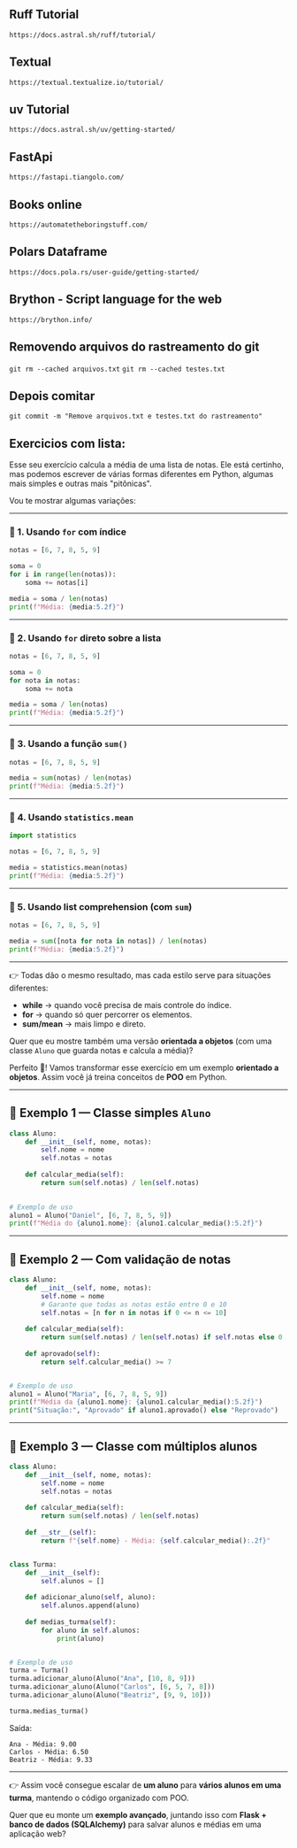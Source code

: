 ## Ruff Tutorial

`https://docs.astral.sh/ruff/tutorial/`

## Textual 

`https://textual.textualize.io/tutorial/`

## uv Tutorial

`https://docs.astral.sh/uv/getting-started/`

## FastApi

`https://fastapi.tiangolo.com/`

## Books online

`https://automatetheboringstuff.com/`

## Polars Dataframe

`https://docs.pola.rs/user-guide/getting-started/`

## Brython - Script language for the web

`https://brython.info/`

## Removendo arquivos do rastreamento do git

`git rm --cached arquivos.txt`
`git rm --cached testes.txt`

## Depois comitar
`git commit -m "Remove arquivos.txt e testes.txt do rastreamento"`

## Exercicios com lista:

Esse seu exercício calcula a média de uma lista de notas. Ele está certinho, mas podemos escrever de várias formas diferentes em Python, algumas mais simples e outras mais "pitônicas".

Vou te mostrar algumas variações:

---

### 🔹 1. Usando `for` com índice

```python
notas = [6, 7, 8, 5, 9]

soma = 0
for i in range(len(notas)):
    soma += notas[i]

media = soma / len(notas)
print(f"Média: {media:5.2f}")
```

---

### 🔹 2. Usando `for` direto sobre a lista

```python
notas = [6, 7, 8, 5, 9]

soma = 0
for nota in notas:
    soma += nota

media = soma / len(notas)
print(f"Média: {media:5.2f}")
```

---

### 🔹 3. Usando a função `sum()`

```python
notas = [6, 7, 8, 5, 9]

media = sum(notas) / len(notas)
print(f"Média: {media:5.2f}")
```

---

### 🔹 4. Usando `statistics.mean`

```python
import statistics

notas = [6, 7, 8, 5, 9]

media = statistics.mean(notas)
print(f"Média: {media:5.2f}")
```

---

### 🔹 5. Usando list comprehension (com `sum`)

```python
notas = [6, 7, 8, 5, 9]

media = sum([nota for nota in notas]) / len(notas)
print(f"Média: {media:5.2f}")
```

---

👉 Todas dão o mesmo resultado, mas cada estilo serve para situações diferentes:

* **while** → quando você precisa de mais controle do índice.
* **for** → quando só quer percorrer os elementos.
* **sum/mean** → mais limpo e direto.

Quer que eu mostre também uma versão **orientada a objetos** (com uma classe `Aluno` que guarda notas e calcula a média)?

Perfeito 🚀! Vamos transformar esse exercício em um exemplo **orientado a objetos**. Assim você já treina conceitos de **POO** em Python.

---

## 🔹 Exemplo 1 — Classe simples `Aluno`

```python
class Aluno:
    def __init__(self, nome, notas):
        self.nome = nome
        self.notas = notas
    
    def calcular_media(self):
        return sum(self.notas) / len(self.notas)
    

# Exemplo de uso
aluno1 = Aluno("Daniel", [6, 7, 8, 5, 9])
print(f"Média do {aluno1.nome}: {aluno1.calcular_media():5.2f}")
```

---

## 🔹 Exemplo 2 — Com validação de notas

```python
class Aluno:
    def __init__(self, nome, notas):
        self.nome = nome
        # Garante que todas as notas estão entre 0 e 10
        self.notas = [n for n in notas if 0 <= n <= 10]
    
    def calcular_media(self):
        return sum(self.notas) / len(self.notas) if self.notas else 0
    
    def aprovado(self):
        return self.calcular_media() >= 7


# Exemplo de uso
aluno1 = Aluno("Maria", [6, 7, 8, 5, 9])
print(f"Média da {aluno1.nome}: {aluno1.calcular_media():5.2f}")
print("Situação:", "Aprovado" if aluno1.aprovado() else "Reprovado")
```

---

## 🔹 Exemplo 3 — Classe com múltiplos alunos

```python
class Aluno:
    def __init__(self, nome, notas):
        self.nome = nome
        self.notas = notas
    
    def calcular_media(self):
        return sum(self.notas) / len(self.notas)
    
    def __str__(self):
        return f"{self.nome} - Média: {self.calcular_media():.2f}"


class Turma:
    def __init__(self):
        self.alunos = []
    
    def adicionar_aluno(self, aluno):
        self.alunos.append(aluno)
    
    def medias_turma(self):
        for aluno in self.alunos:
            print(aluno)


# Exemplo de uso
turma = Turma()
turma.adicionar_aluno(Aluno("Ana", [10, 8, 9]))
turma.adicionar_aluno(Aluno("Carlos", [6, 5, 7, 8]))
turma.adicionar_aluno(Aluno("Beatriz", [9, 9, 10]))

turma.medias_turma()
```

Saída:

```
Ana - Média: 9.00
Carlos - Média: 6.50
Beatriz - Média: 9.33
```

---

👉 Assim você consegue escalar de **um aluno** para **vários alunos em uma turma**, mantendo o código organizado com POO.

Quer que eu monte um **exemplo avançado**, juntando isso com **Flask + banco de dados (SQLAlchemy)** para salvar alunos e médias em uma aplicação web?
